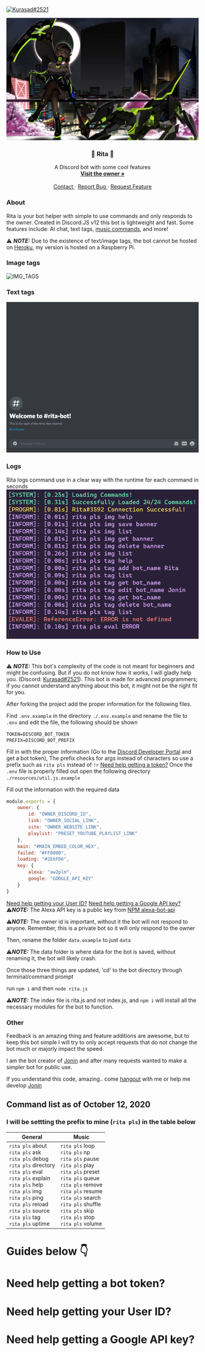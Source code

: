 [![Kurasad#2521](https://img.shields.io/badge/Creator-Kurasad%232521-%23ff0092)](https://twitter.com/iKurasad) 

<p>
  <a href="https://github.com/DPulavarthy/rita" target="_blank">
    <img src="assets/rita.png" alt="Logo">
  </a>

  <h3 align="center"> 💠 Rita 💠 </h3>
  <p align="center">
    A Discord bot with some cool features
    <br />
    <a href="https://kura.gq"><strong> Visit the owner » </strong></a>
    <br />
    <br />
    <a href="https://support.jonin.gq"> Contact </a>
    ·
    <a href="https://github.com/DPulavarthy/rita/issues"> Report Bug </a>
    ·
    <a href="https://github.com/DPulavarthy/rita/issues"> Request Feature </a>
  </p>
</p>

### About
Rita is your bot helper with simple to use commands and only responds to the owner. Created in Discord.JS v12 this bot is lightweight and fast. Some features include: AI chat, text tags, [music commands](https://github.com/eritislami/evobot), and more!

⚠️ ***NOTE:*** Due to the existence of text/image tags, the bot cannot be hosted on [Heroku](http://heroku.com), my version is hosted on a Raspberry Pi.

### Image tags
![IMG_TAGS](assets/img_tags.gif)

### Text tags
![TEXT_TAGS](assets/text_tags.gif)

### Logs
Rita logs command use in a clear way with the runtime for each command in seconds
![TEXT_TAGS](assets/logs.png)

### How to Use
⚠️ ***NOTE:*** This bot's complexity of the code is not meant for beginners and might be confusing. But if you do not know how it works, I will gladly help you. (Discord: [Kurasad#2521](https://discord.com/users/476812566530883604)). This bot is made for advanced programmers; if you cannot understand anything about this bot, it might not be the right fit for you.

After forking the project add the proper information for the following files.

Find `.env.example` in the directory `./.env.example` and rename the file to `.env` and edit the file, the following should be shown
  
```
TOKEN=DISCORD_BOT_TOKEN
PREFIX=DISCORD_BOT_PREFIX
```

Fill in with the proper information (Go to the [Discord Developer Portal](https://discord.com/developers/applications) and get a bot token), The prefix checks for args instead of characters so use a prefix such as `rita pls` instead of `!r` [Need help getting a token?]()
Once the `.env` file is properly filled out open the following directory `./resources/util.js.example`

Fill out the information with the required data

```js
module.exports = {
    owner: {
        id: "OWNER_DISCORD_ID",
        link: "OWNER_SOCIAL_LINK",
        site: "OWNER_WEBSITE_LINK",
        playlist: "PRESET_YOUTUBE_PLAYLIST_LINK"
    },
    main: "#MAIN_EMBED_COLOR_HEX",
    failed: "#FF0000",
    loading: "#2E6FD6",
    key: {
        alexa: "aw2plm",
        google: "GOOGLE_API_KEY"
    }
}
```
[Need help getting your User ID?]()
[Need help getting a Google API key?]()
⚠️***NOTE:*** The Alexa API key is a public key from [NPM alexa-bot-api](https://www.npmjs.com/package/alexa-bot-api)

⚠️***NOTE:*** The owner id is important, without it the bot will not respond to anyone. Remember, this is a private bot so it will only respond to the owner

Then, rename the folder `data.example` to just `data`

⚠️***NOTE:*** The data folder is where data for the bot is saved, without renaming it, the bot will likely crash.

Once those three things are updated, 'cd' to the bot directory through terminal/command prompt

run `npm i` and then `node rita.js` 

⚠️***NOTE:*** The index file is rita.js and not index.js, and `npm i` will install all the necessary modules for the bot to function.

### Other
Feedback is an amazing thing and feature additions are awesome, but to keep this bot simple I will try to only accept requests that do not change the bot much or majorly impact the speed.

I am the bot creator of [Jonin](https://top.gg/bot/662517805983334416) and after many requests wanted to make a simpler bot for public use.

If you understand this code, amazing.. come [hangout](https://discord.gg/H5PwwSJ) with me or help me develop [Jonin](https://top.gg/bot/662517805983334416/)

## Command list as of October 12, 2020
### I will be settting the prefix to mine (`rita pls`) in the table below

| General | Music |
|---------|-------|
| `rita pls` about <br /> `rita pls` ask <br /> `rita pls` debug <br /> `rita pls` directory <br /> `rita pls` eval <br /> `rita pls` explain <br /> `rita pls` help <br /> `rita pls` img <br /> `rita pls` ping <br /> `rita pls` reload <br /> `rita pls` source <br /> `rita pls` tag <br /> `rita pls` uptime | `rita pls` loop <br /> `rita pls` np <br /> `rita pls` pause <br /> `rita pls` play <br /> `rita pls` preset <br /> `rita pls` queue <br /> `rita pls` remove <br /> `rita pls` resume <br /> `rita pls` search <br /> `rita pls` shuffle <br /> `rita pls` skip <br /> `rita pls` stop <br /> `rita pls` volume |

# Guides below 👇

# Need help getting a bot token?

# Need help getting your User ID?

# Need help getting a Google API key?

